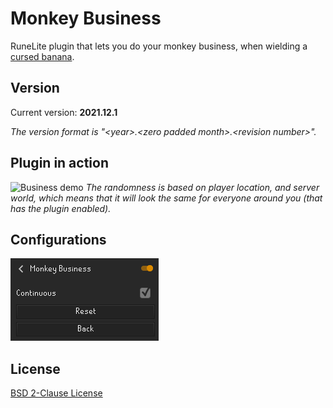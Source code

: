 # Monkey Business
RuneLite plugin that lets you do your monkey business, when wielding a [cursed banana](https://oldschool.runescape.wiki/w/Cursed_banana).

## Version
Current version: **2021.12.1**

*The version format is &quot;&lt;year&gt;.&lt;zero padded month&gt;.&lt;revision number&gt;&quot;.*

## Plugin in action
![Business demo](resources/monkeybusiness.gif)
*The randomness is based on player location, and server world, which means that it will look the same for everyone around you (that has the plugin enabled).*

## Configurations
![Configurations](resources/configurations.png)

## License
[BSD 2-Clause License](LICENSE)
